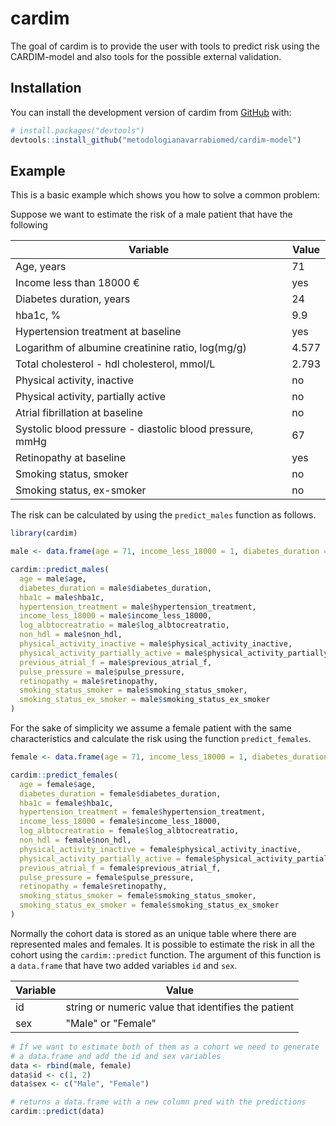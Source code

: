 
# cardim

<!-- badges: start -->
<!-- badges: end -->

The goal of cardim is to provide the user with tools to predict risk using the 
CARDIM-model and also tools for the possible external validation.

## Installation

You can install the development version of cardim from [GitHub](https://github.com/) with:

``` r
# install.packages("devtools")
devtools::install_github("metodologianavarrabiomed/cardim-model")
```

## Example

This is a basic example which shows you how to solve a common problem:

Suppose we want to estimate the risk of a male patient that have the following 

|Variable|Value|
|--------|-----|
| Age, years | $71$ |
| Income less than 18000 € | yes |
| Diabetes duration, years | $24$ |
| hba1c, % | $9.9$ |
| Hypertension treatment at baseline | yes |
| Logarithm of albumine creatinine ratio, log(mg/g) | $4.577$ |
| Total cholesterol - hdl cholesterol, mmol/L | $2.793$ |
| Physical activity, inactive | no |
| Physical activity, partially active | no |
| Atrial fibrillation at baseline | no |
| Systolic blood pressure - diastolic blood pressure, mmHg | $67$ |
| Retinopathy at baseline | yes |
| Smoking status, smoker | no |
| Smoking status, ex-smoker | no |

The risk can be calculated by using the `predict_males` function as follows.

``` r
library(cardim)

male <- data.frame(age = 71, income_less_18000 = 1, diabetes_duration = 24, hba1c = 9.9, hypertension_treatment = 1, log_albtocreatratio = 4.577, non_hdl = 2.793, physical_activity_inactive = 0, physical_activity_partially_active = 0, previous_atrial_f = 0, pulse_pressure = 67, retinopathy = 1, smoking_status_smoker = 0, smoking_status_ex_smoker = 0)

cardim::predict_males(
  age = male$age, 
  diabetes_duration = male$diabetes_duration, 
  hba1c = male$hba1c, 
  hypertension_treatment = male$hypertension_treatment,
  income_less_18000 = male$income_less_18000,
  log_albtocreatratio = male$log_albtocreatratio, 
  non_hdl = male$non_hdl,
  physical_activity_inactive = male$physical_activity_inactive, 
  physical_activity_partially_active = male$physical_activity_partially_active,
  previous_atrial_f = male$previous_atrial_f, 
  pulse_pressure = male$pulse_pressure,
  retinopathy = male$retinopathy,
  smoking_status_smoker = male$smoking_status_smoker,
  smoking_status_ex_smoker = male$smoking_status_ex_smoker
)
```

For the sake of simplicity we assume a female patient with the same characteristics and calculate the risk using the function `predict_females`.

``` r
female <- data.frame(age = 71, income_less_18000 = 1, diabetes_duration = 24, hba1c = 9.9, hypertension_treatment = 1, log_albtocreatratio = 4.577, non_hdl = 2.793, physical_activity_inactive = 0, physical_activity_partially_active = 0, previous_atrial_f = 0, pulse_pressure = 67, retinopathy = 1, smoking_status_smoker = 0, smoking_status_ex_smoker = 0)

cardim::predict_females(
  age = female$age, 
  diabetes_duration = female$diabetes_duration, 
  hba1c = female$hba1c, 
  hypertension_treatment = female$hypertension_treatment,
  income_less_18000 = female$income_less_18000,
  log_albtocreatratio = female$log_albtocreatratio, 
  non_hdl = female$non_hdl,
  physical_activity_inactive = female$physical_activity_inactive, 
  physical_activity_partially_active = female$physical_activity_partially_active,
  previous_atrial_f = female$previous_atrial_f, 
  pulse_pressure = female$pulse_pressure,
  retinopathy = female$retinopathy,
  smoking_status_smoker = female$smoking_status_smoker,
  smoking_status_ex_smoker = female$smoking_status_ex_smoker
)
```

Normally the cohort data is stored as an unique table where there are represented males and females. It is possible to estimate the risk in all the cohort using the `cardim::predict` function. The argument of this function is a `data.frame` that have two added variables `id` and `sex`. 

| Variable | Value |
|----------|-------|
| id | string or numeric value that identifies the patient |
| sex | "Male" or "Female" |

```r
# If we want to estimate both of them as a cohort we need to generate
# a data.frame and add the id and sex variables
data <- rbind(male, female)
data$id <- c(1, 2)
data$sex <- c("Male", "Female")

# returns a data.frame with a new column pred with the predictions
cardim::predict(data)
```
